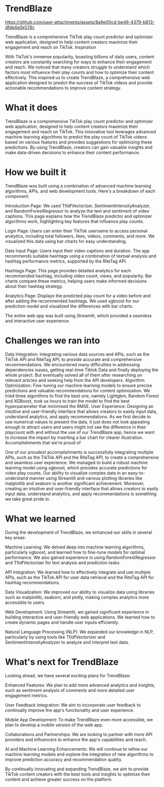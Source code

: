 
# TrendBlaze

https://github.com/user-attachments/assets/8a9e00cd-be46-4379-b813-dfde4a0e578c


TrendBlaze is a comprehensive TikTok play count predictor and optimizer web application, designed to help content creators maximize their engagement and reach on TikTok.
Inspiration

With TikTok's immense popularity, boasting billions of daily users, content creators are constantly searching for ways to enhance their engagement and reach. We noticed that many creators struggle to understand which factors most influence their play counts and how to optimize their content effectively. This inspired us to create TrendBlaze, a comprehensive web application designed to predict the success of TikTok videos and provide actionable recommendations to improve content strategy.

# What it does

TrendBlaze is a comprehensive TikTok play count predictor and optimizer web application, designed to help content creators maximize their engagement and reach on TikTok. This innovative tool leverages advanced machine learning algorithms to predict the play count of TikTok videos based on various features and provides suggestions for optimizing these predictions. By using TrendBlaze, creators can gain valuable insights and make data-driven decisions to enhance their content performance.

# How we built it

TrendBlaze was built using a combination of advanced machine learning algorithms, APIs, and web development tools. Here's a breakdown of each component:

Introduction Page: We used TfidfVectorizer, SentimentIntensityAnalyzer, and RandomForestRegressor to analyze the text and sentiment of video captions. This page explains how the TrendBlaze predictor and optimizer algorithms work, highlighting key features that influence play counts.

Login Page: Users can enter their TikTok username to access personal analytics, including total followers, likes, videos, comments, and more. We visualized this data using bar charts for easy understanding.

Data Input Page: Users input their video captions and duration. The app recommends suitable hashtags using a combination of textual analysis and hashtag performance metrics, supported by the RiteTag API.

Hashtags Page: This page provides detailed analytics for each recommended hashtag, including video count, views, and popularity. Bar charts compare these metrics, helping users make informed decisions about their hashtag strategy.

Analytics Page: Displays the predicted play count for a video before and after adding the recommended hashtags. We used xgboost for our prediction model and visualized the differences with bar charts.

The entire web app was built using Streamlit, which provided a seamless and interactive user experience.

# Challenges we ran into

Data Integration: Integrating various data sources and APIs, such as the TikTok API and RiteTag API, to provide accurate and comprehensive recommendations. We encountered many difficulties in addressing dependencies issues, getting real-time Tiktok Data and finally deploying the whole project. But eventually solved all of them after researching on relevant articles and seeking help from the API developers.
Algorithm Optimization: Fine-tuning our machine learning models to ensure precise predictions and valuable recommendations for content optimization. We tried three algorithms to find the best one, namely Lightgbm, Random Forest and XGBoost, took us hours to train the model to find the best hyperparameter that minimised the RMSE.
User Experience: Designing an intuitive and user-friendly interface that allows creators to easily input data, understand analytics, and apply recommendations. As we first decide to use numerical values to present the data, it just does not look appealing enough to attract users and users might not see the difference in their playcount with and without the use of our TrendBlaze app, hence we want to increase the impact by inserting a bar chart for clearer illustration.
Accomplishments that we're proud of

One of our proudest accomplishments is successfully integrating multiple APIs, such as the TikTok API and the RiteTag API, to create a comprehensive and seamless user experience. We managed to build a robust machine learning model using xgboost, which provides accurate predictions for video play counts. Our ability to visualize complex data in an easy-to-understand manner using Streamlit and various plotting libraries like matplotlib and seaborn is another significant achievement. Moreover, creating an intuitive and user-friendly interface that allows creators to easily input data, understand analytics, and apply recommendations is something we take great pride in.

# What we learned

During the development of TrendBlaze, we enhanced our skills in several key areas:

Machine Learning: We delved deep into machine learning algorithms, particularly xgboost, and learned how to fine-tune models for optimal performance. We also gained experience in using RandomForestRegressor and TfidfVectorizer for text analysis and prediction tasks.

API Integration: We learned how to effectively integrate and use multiple APIs, such as the TikTok API for user data retrieval and the RiteTag API for hashtag recommendations.

Data Visualization: We improved our ability to visualize data using libraries such as matplotlib, seaborn, and plotly, making complex analytics more accessible to users.

Web Development: Using Streamlit, we gained significant experience in building interactive and user-friendly web applications. We learned how to create dynamic pages and handle user inputs efficiently.

Natural Language Processing (NLP): We expanded our knowledge in NLP, particularly by using tools like TfidfVectorizer and SentimentIntensityAnalyzer to analyze and interpret text data.

# What's next for TrendBlaze

Looking ahead, we have several exciting plans for TrendBlaze:

Enhanced Features: We plan to add more advanced analytics and insights, such as sentiment analysis of comments and more detailed user engagement metrics.

User Feedback Integration: We aim to incorporate user feedback to continually improve the app's functionality and user experience.

Mobile App Development: To make TrendBlaze even more accessible, we plan to develop a mobile version of the web app.

Collaborations and Partnerships: We are looking to partner with more API providers and influencers to enhance the app's capabilities and reach.

AI and Machine Learning Enhancements: We will continue to refine our machine learning models and explore the integration of new algorithms to improve prediction accuracy and recommendation quality.

By continually innovating and expanding TrendBlaze, we aim to provide TikTok content creators with the best tools and insights to optimize their content and achieve greater success on the platform.
